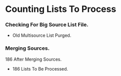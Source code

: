 # Counting Lists To Process

### Checking For Big Source List File.
* Old Multisource List Purged.
### Merging Sources.
186 After Merging Sources.
* 186 Lists To Be Processed.
